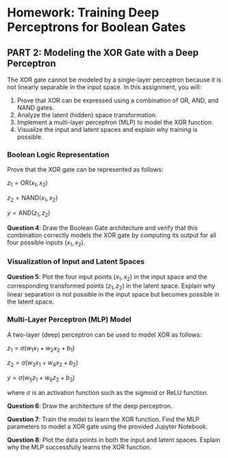 # Homework: Training Deep Perceptrons for Boolean Gates

## PART 2: Modeling the XOR Gate with a Deep Perceptron

The XOR gate cannot be modeled by a single-layer perceptron because it is not linearly separable in the input space. In this assignment, you will:

1. Prove that XOR can be expressed using a combination of OR, AND, and NAND gates.
2. Analyze the latent (hidden) space transformation.
3. Implement a multi-layer perceptron (MLP) to model the XOR function.
4. Visualize the input and latent spaces and explain why training is possible.

### Boolean Logic Representation

Prove that the XOR gate can be represented as follows:

$z_1 = \text{OR}(x_1, x_2)$

$z_2 = \text{NAND}(x_1, x_2)$

$y = \text{AND}(z_1, z_2)$

**Question 4**: Draw the Boolean Gate architecture and verify that this combination correctly models the XOR gate by computing its output for all four possible inputs $(x_1, x_2)$.

### Visualization of Input and Latent Spaces

**Question 5**: Plot the four input points $(x_1, x_2)$ in the input space and the corresponding transformed points $(z_1, z_2)$ in the latent space. Explain why linear separation is not possible in the input space but becomes possible in the latent space.

### Multi-Layer Perceptron (MLP) Model

A two-layer (deep) perceptron can be used to model XOR as follows:

$z_1 = \sigma(w_1 x_1 + w_2 x_2 + b_1)$

$z_2 = \sigma(w_3 x_1 + w_4 x_2 + b_2)$

$y = \sigma(w_5 z_1 + w_6 z_2 + b_3)$

where $\sigma$ is an activation function such as the sigmoid or ReLU function.

**Question 6**: Draw the architecture of the deep perceptron.

**Question 7**: Train the model to learn the XOR function. Find the MLP parameters to model a XOR gate using the provided Jupyter Notebook.

**Question 8**: Plot the data points in both the input and latent spaces. Explain why the MLP successfully learns the XOR function.
